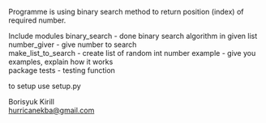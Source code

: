 Programme is using binary search method to return position
(index) of required number.

Include modules
binary_search - done binary search algorithm in given list
number_giver - give number to search  
make_list_to_search - create list of random int number
example - give you examples, explain how it works  
package tests - testing function

to setup use setup.py

Borisyuk Kirill  
hurricanekba@gmail.com